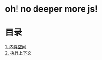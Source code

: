 # oh! no deeper more js!


# 目录

<a href='memory.md'>1. 内存空间</a></br>
<a href='executionContext.md'>2. 执行上下文</a></br>